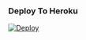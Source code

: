 ### Deploy To Heroku</h4>

[![Deploy](https://www.herokucdn.com/deploy/button.svg)](https://heroku.com/deploy?template=https://github.com/Alfa00006/TaliaEfsane)
 

